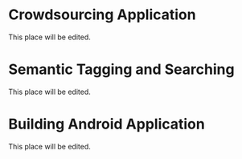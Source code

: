 # Crowdsourcing Application #

This place will be edited.

# Semantic Tagging and Searching #

This place will be edited.

# Building Android Application #

This place will be edited.